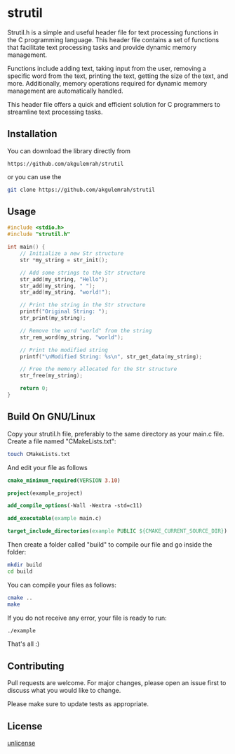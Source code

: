 # strutil

Strutil.h is a simple and useful header file for text processing functions in the C programming language. This header file contains a set of functions that facilitate text processing tasks and provide dynamic memory management.

Functions include adding text, taking input from the user, removing a specific word from the text, printing the text, getting the size of the text, and more. Additionally, memory operations required for dynamic memory management are automatically handled.

This header file offers a quick and efficient solution for C programmers to streamline text processing tasks.

## Installation

You can download the library directly from 
```
https://github.com/akgulemrah/strutil
```
or you can use the 
```bash
git clone https://github.com/akgulemrah/strutil
```


## Usage

```c
#include <stdio.h>
#include "strutil.h"

int main() {
    // Initialize a new Str structure
    str *my_string = str_init();

    // Add some strings to the Str structure
    str_add(my_string, "Hello");
    str_add(my_string, " ");
    str_add(my_string, "world!");

    // Print the string in the Str structure
    printf("Original String: ");
    str_print(my_string);

    // Remove the word "world" from the string
    str_rem_word(my_string, "world");

    // Print the modified string
    printf("\nModified String: %s\n", str_get_data(my_string);

    // Free the memory allocated for the Str structure
    str_free(my_string);

    return 0;
}
```

## Build On GNU/Linux
Copy your strutil.h file, preferably to the same directory as your main.c file. Create a file named "CMakeLists.txt":
```bash
touch CMakeLists.txt
```

And edit your file as follows
```cmake
cmake_minimum_required(VERSION 3.10)

project(example_project)

add_compile_options(-Wall -Wextra -std=c11)

add_executable(example main.c)

target_include_directories(example PUBLIC ${CMAKE_CURRENT_SOURCE_DIR})
```

Then create a folder called "build" to compile our file and go inside the folder:
```bash
mkdir build
cd build
```

You can compile your files as follows: 
```bash
cmake ..
make
```

If you do not receive any error, your file is ready to run:
```bash
./example
```

That's all :)

## Contributing

Pull requests are welcome. For major changes, please open an issue first
to discuss what you would like to change.

Please make sure to update tests as appropriate.


## License

[unlicense](https://unlicense.org/)
